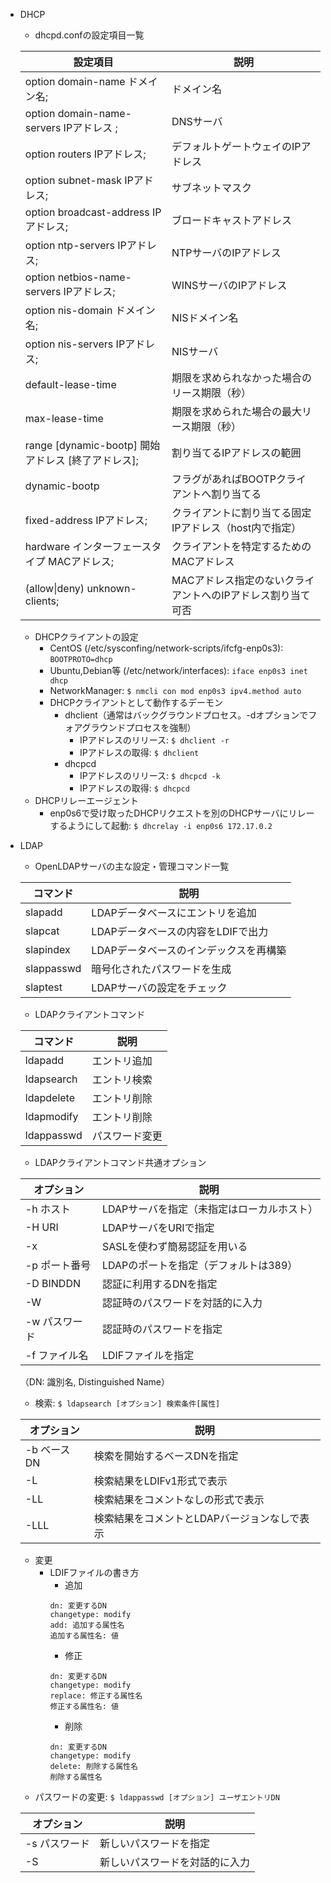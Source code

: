 - DHCP
    - dhcpd.confの設定項目一覧

    | 設定項目 | 説明 |
    | --- | --- |
    | option domain-name ドメイン名; | ドメイン名 |
    | option domain-name-servers IPアドレス ; | DNSサーバ |
    | option routers IPアドレス; | デフォルトゲートウェイのIPアドレス |
    | option subnet-mask IPアドレス; | サブネットマスク |
    | option broadcast-address IPアドレス; | ブロードキャストアドレス |
    | option ntp-servers IPアドレス; | NTPサーバのIPアドレス |
    | option netbios-name-servers IPアドレス; | WINSサーバのIPアドレス |
    | option nis-domain ドメイン名; | NISドメイン名 |
    | option nis-servers IPアドレス; | NISサーバ |
    | default-lease-time | 期限を求められなかった場合のリース期限（秒） |
    | max-lease-time | 期限を求められた場合の最大リース期限（秒） |
    | range [dynamic-bootp] 開始アドレス [終了アドレス]; | 割り当てるIPアドレスの範囲|
    | dynamic-bootp | フラグがあればBOOTPクライアントへ割り当てる |
    | fixed-address IPアドレス; | クライアントに割り当てる固定IPアドレス（host内で指定） |
    | hardware インターフェースタイプ MACアドレス; | クライアントを特定するためのMACアドレス |
    | (allow\|deny) unknown-clients; | MACアドレス指定のないクライアントへのIPアドレス割り当て可否 |

    - DHCPクライアントの設定
        - CentOS (/etc/sysconfing/network-scripts/ifcfg-enp0s3): `BOOTPROTO=dhcp`
        - Ubuntu,Debian等 (/etc/network/interfaces): `iface enp0s3 inet dhcp`
        - NetworkManager: `$ nmcli con mod enp0s3 ipv4.method auto`
        - DHCPクライアントとして動作するデーモン
            - dhclient（通常はバックグラウンドプロセス。-dオプションでフォアグラウンドプロセスを強制）
                - IPアドレスのリリース: `$ dhclient -r`
                - IPアドレスの取得: `$ dhclient`
            - dhcpcd
                - IPアドレスのリリース: `$ dhcpcd -k`
                - IPアドレスの取得: `$ dhcpcd`
    - DHCPリレーエージェント
        - enp0s6で受け取ったDHCPリクエストを別のDHCPサーバにリレーするようにして起動: `$ dhcrelay -i enp0s6 172.17.0.2`
- LDAP
    - OpenLDAPサーバの主な設定・管理コマンド一覧

    | コマンド | 説明 |
    | --- | --- |
    | slapadd | LDAPデータベースにエントリを追加 |
    | slapcat | LDAPデータベースの内容をLDIFで出力 |
    | slapindex | LDAPデータベースのインデックスを再構築 | 
    | slappasswd | 暗号化されたパスワードを生成 |
    | slaptest | LDAPサーバの設定をチェック |

    - LDAPクライアントコマンド

    | コマンド | 説明 |
    | --- | --- |
    | ldapadd | エントリ追加 |
    | ldapsearch | エントリ検索 |
    | ldapdelete | エントリ削除 |
    | ldapmodify | エントリ削除 |
    | ldappasswd | パスワード変更 |

    - LDAPクライアントコマンド共通オプション

    | オプション | 説明 |
    | --- | --- |
    | -h ホスト | LDAPサーバを指定（未指定はローカルホスト） |
    | -H URI | LDAPサーバをURIで指定 |
    | -x | SASLを使わず簡易認証を用いる |
    | -p ポート番号 | LDAPのポートを指定（デフォルトは389） |
    | -D BINDDN | 認証に利用するDNを指定 |
    | -W | 認証時のパスワードを対話的に入力 |
    | -w パスワード | 認証時のパスワードを指定 |
    | -f ファイル名 | LDIFファイルを指定 |

    （DN: 識別名, Distinguished Name）

    - 検索: `$ ldapsearch [オプション] 検索条件[属性]`

    | オプション | 説明 |
    | --- | --- |
    | -b ベースDN | 検索を開始するベースDNを指定 |
    | -L | 検索結果をLDIFv1形式で表示 |
    | -LL | 検索結果をコメントなしの形式で表示 |
    | -LLL | 検索結果をコメントとLDAPバージョンなしで表示 |

    - 変更
        - LDIFファイルの書き方
            - 追加
            ```
            dn: 変更するDN
            changetype: modify
            add: 追加する属性名
            追加する属性名: 値
            ```
            - 修正
            ```
            dn: 変更するDN
            changetype: modify
            replace: 修正する属性名
            修正する属性名: 値
            ```
            - 削除
            ```
            dn: 変更するDN
            changetype: modify
            delete: 削除する属性名
            削除する属性名
            ```
    - パスワードの変更: `$ ldappasswd [オプション] ユーザエントリDN`

    | オプション | 説明 |
    | --- | --- |
    | -s パスワード | 新しいパスワードを指定 |
    | -S | 新しいパスワードを対話的に入力 |